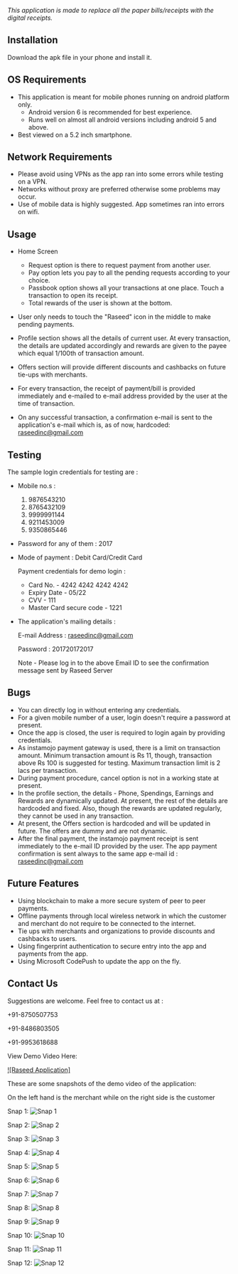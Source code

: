 *This application is made to replace all the paper bills/receipts with the digital receipts.*

Installation
---------------------------------------------------------------------------------------------------
Download the apk file in your phone and install it.


OS Requirements
---------------------------------------------------------------------------------------------------
* This application is meant for mobile phones running on android platform only.
  - Android version 6 is recommended for best experience.
  - Runs well on almost all android versions including android 5 and above.
* Best viewed on a 5.2 inch smartphone.


Network Requirements
---------------------------------------------------------------------------------------------------
* Please avoid using VPNs as the app ran into some errors while testing on a VPN.
* Networks without proxy are preferred otherwise some problems may occur.
* Use of mobile data is highly suggested. App sometimes ran into errors on wifi.


Usage
---------------------------------------------------------------------------------------------------
* Home Screen
  - Request option is there to request payment from another user.
  - Pay option lets you pay to all the pending requests according to your choice.
  - Passbook option shows all your transactions at one place. Touch a transaction to open its receipt.
  - Total rewards of the user is shown at the bottom.
* User only needs to touch the "Raseed" icon in the middle to make pending payments.
* Profile section shows all the details of current user. At every transaction, the details are updated accordingly and
  rewards are given to the payee which equal 1/100th of transaction amount.
* Offers section will provide different discounts and cashbacks on future tie-ups with merchants.


* For every transaction, the receipt of payment/bill is provided immediately and e-mailed to e-mail address provided by the user
  at the time of transaction.
* On any successful transaction, a confirmation e-mail is sent to the application's e-mail which is, as of now, hardcoded: raseedinc@gmail.com


Testing
---------------------------------------------------------------------------------------------------
The sample login credentials for testing are :
* Mobile no.s :
	1. 9876543210
	2. 8765432109
	3. 9999991144
	4. 9211453009
	5. 9350865446
* Password for any of them : 2017
* Mode of payment : Debit Card/Credit Card

  Payment credentials for demo login :
  - Card No.			-	4242 4242 4242 4242
  - Expiry Date			-	05/22
  - CVV 			-	111
  - Master Card secure code 	-	1221

* The application's mailing details :

  E-mail Address 	: 	raseedinc@gmail.com

  Password 		: 	201720172017

  Note - Please log in to the above Email ID to see the confirmation message sent by Raseed Server

Bugs
---------------------------------------------------------------------------------------------------
* You can directly log in without entering any credentials.
* For a given mobile number of a user, login doesn't require a password at present.
* Once the app is closed, the user is required to login again by providing credentials.
* As instamojo payment gateway is used, there is a limit on transaction amount.
  Minimum transaction amount is Rs 11, though, transaction above Rs 100 is suggested for testing.
  Maximum transaction limit is 2 lacs per transaction.
* During payment procedure, cancel option is not in a working state at present.
* In the profile section, the details - Phone, Spendings, Earnings and Rewards are dynamically updated.
  At present, the rest of the details are hardcoded and fixed. Also, though the rewards are updated regularly,
  they cannot be used in any transaction.
* At present, the Offers section is hardcoded and will be updated in future. The offers are dummy and are not dynamic.
* After the final payment, the instamojo payment receipt is sent immediately to the e-mail ID provided by the user.
  The app payment confirmation is sent always to the same app e-mail id : raseedinc@gmail.com


Future Features
---------------------------------------------------------------------------------------------------

* Using blockchain to make a more secure system of peer to peer payments.
* Offline payments through local wireless network in which the customer and merchant do not require to be connected to the internet.
* Tie ups with merchants and organizations to provide discounts and cashbacks to users.
* Using fingerprint authentication to secure entry into the app and payments from the app.
* Using Microsoft CodePush to update the app on the fly.


Contact Us
---------------------------------------------------------------------------------------------------

Suggestions are welcome. Feel free to contact us at :

+91-8750507753

+91-8486803505

+91-9953618688


View Demo Video Here:

[![Raseed Application]](https://www.youtube.com/watch?v=rnOrtkwLzlw)

These are some snapshots of the demo video of the application:


On the left hand is the merchant while on the right side is the customer


Snap 1:
![Snap 1](https://github.com/akulagrawal/Raseed-Android-Application/blob/master/Screenshots/Screenshot%20(40).png)

Snap 2:
![Snap 2](https://github.com/akulagrawal/Raseed-Android-Application/blob/master/Screenshots/Screenshot%20(41).png)

Snap 3:
![Snap 3](https://github.com/akulagrawal/Raseed-Android-Application/blob/master/Screenshots/Screenshot%20(42).png)

Snap 4:
![Snap 4](https://github.com/akulagrawal/Raseed-Android-Application/blob/master/Screenshots/Screenshot%20(43).png)

Snap 5:
![Snap 5](https://github.com/akulagrawal/Raseed-Android-Application/blob/master/Screenshots/Screenshot%20(44).png)

Snap 6:
![Snap 6](https://github.com/akulagrawal/Raseed-Android-Application/blob/master/Screenshots/Screenshot%20(45).png)

Snap 7:
![Snap 7](https://github.com/akulagrawal/Raseed-Android-Application/blob/master/Screenshots/Screenshot%20(46).png)

Snap 8:
![Snap 8](https://github.com/akulagrawal/Raseed-Android-Application/blob/master/Screenshots/Screenshot%20(47).png)

Snap 9:
![Snap 9](https://github.com/akulagrawal/Raseed-Android-Application/blob/master/Screenshots/Screenshot%20(48).png)

Snap 10:
![Snap 10](https://github.com/akulagrawal/Raseed-Android-Application/blob/master/Screenshots/Screenshot%20(49).png)

Snap 11:
![Snap 11](https://github.com/akulagrawal/Raseed-Android-Application/blob/master/Screenshots/Screenshot%20(50).png)

Snap 12:
![Snap 12](https://github.com/akulagrawal/Raseed-Android-Application/blob/master/Screenshots/Screenshot%20(51).png)
